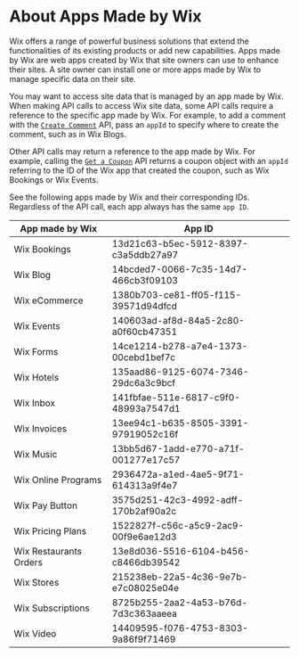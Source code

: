 # About Apps Made by Wix

Wix offers a range of powerful business solutions that extend the functionalities of its existing products or add new capabilities. Apps made by Wix are web apps created by Wix that site owners can use to enhance their sites. A site owner can install one or more apps made by Wix to manage specific data on their site. 

You may want to access site data that is managed by an app made by Wix. When making API calls to access Wix site data, some API calls require a reference to the specific app made by Wix. For example, to add a comment with the [`Create Comment`](https://dev.wix.com/docs/rest/api-reference/comments/comments/create-comment) API, pass an `appId` to specify where to create the comment, such as in Wix Blogs. 

Other API calls may return a reference to the app made by Wix. For example, calling the [`Get a Coupon`](https://dev.wix.com/docs/rest/api-reference/coupons/coupons/get-a-coupon) API returns a coupon object with an `appId` referring to the ID of the Wix app that created the coupon, such as Wix Bookings or Wix Events. 

See the following apps made by Wix and their corresponding IDs. Regardless of the API call, each app always has the same `app ID`.

| **App made by Wix**    | **App ID**                          |
|------------------------|--------------------------------------|
| Wix Bookings           | 13d21c63-b5ec-5912-8397-c3a5ddb27a97 |
| Wix Blog               | 14bcded7-0066-7c35-14d7-466cb3f09103 |
| Wix eCommerce          | 1380b703-ce81-ff05-f115-39571d94dfcd |
| Wix Events             | 140603ad-af8d-84a5-2c80-a0f60cb47351 |
| Wix Forms              | 14ce1214-b278-a7e4-1373-00cebd1bef7c |
| Wix Hotels             | 135aad86-9125-6074-7346-29dc6a3c9bcf |
| Wix Inbox              | 141fbfae-511e-6817-c9f0-48993a7547d1 |
| Wix Invoices           | 13ee94c1-b635-8505-3391-97919052c16f |
| Wix Music              | 13bb5d67-1add-e770-a71f-001277e17c57 |
| Wix Online Programs    | 2936472a-a1ed-4ae5-9f71-614313a9f4e7 |
| Wix Pay Button         | 3575d251-42c3-4992-adff-170b2af90a2c |
| Wix Pricing Plans      | 1522827f-c56c-a5c9-2ac9-00f9e6ae12d3 |
| Wix Restaurants Orders | 13e8d036-5516-6104-b456-c8466db39542 |
| Wix Stores             | 215238eb-22a5-4c36-9e7b-e7c08025e04e |
| Wix Subscriptions      | 8725b255-2aa2-4a53-b76d-7d3c363aaeea |
| Wix Video              | 14409595-f076-4753-8303-9a86f9f71469 |
